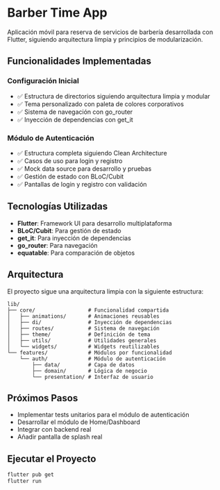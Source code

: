 # Barber Time App

Aplicación móvil para reserva de servicios de barbería desarrollada con Flutter, siguiendo arquitectura limpia y principios de modularización.

## Funcionalidades Implementadas

### Configuración Inicial
- ✅ Estructura de directorios siguiendo arquitectura limpia y modular
- ✅ Tema personalizado con paleta de colores corporativos
- ✅ Sistema de navegación con go_router
- ✅ Inyección de dependencias con get_it

### Módulo de Autenticación
- ✅ Estructura completa siguiendo Clean Architecture
- ✅ Casos de uso para login y registro
- ✅ Mock data source para desarrollo y pruebas
- ✅ Gestión de estado con BLoC/Cubit
- ✅ Pantallas de login y registro con validación

## Tecnologías Utilizadas

- **Flutter**: Framework UI para desarrollo multiplataforma
- **BLoC/Cubit**: Para gestión de estado
- **get_it**: Para inyección de dependencias
- **go_router**: Para navegación
- **equatable**: Para comparación de objetos

## Arquitectura

El proyecto sigue una arquitectura limpia con la siguiente estructura:

```
lib/
├── core/                 # Funcionalidad compartida
│   ├── animations/       # Animaciones reusables
│   ├── di/               # Inyección de dependencias
│   ├── routes/           # Sistema de navegación
│   ├── theme/            # Definición de tema
│   ├── utils/            # Utilidades generales
│   └── widgets/          # Widgets reutilizables
└── features/             # Módulos por funcionalidad
    └── auth/             # Módulo de autenticación
        ├── data/         # Capa de datos
        ├── domain/       # Lógica de negocio
        └── presentation/ # Interfaz de usuario
```

## Próximos Pasos

- Implementar tests unitarios para el módulo de autenticación
- Desarrollar el módulo de Home/Dashboard
- Integrar con backend real
- Añadir pantalla de splash real

## Ejecutar el Proyecto

```bash
flutter pub get
flutter run
```
